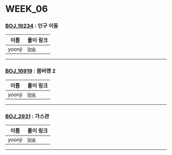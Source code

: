 # WEEK_06

### [BOJ_16234](https://boj.kr/16234) : 인구 이동

|이름|풀이 링크|
|--|--|
|yoonji| [link](BOJ_16234/yoonji.java)
---


### [BOJ_16919](https://boj.kr/16919) : 봄버맨 2

|이름|풀이 링크|
|--|--|
|yoonji| [link](BOJ_16919/yoonji.java)
---


### [BOJ_2931](https://boj.kr/2931) : 가스관

|이름|풀이 링크|
|--|--|
|yoonji| [link](BOJ_2931/yoonji.java)
---

